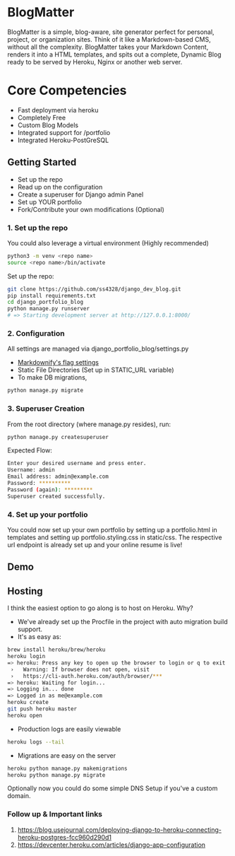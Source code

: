 # BlogMatter
BlogMatter is a simple, blog-aware, site generator perfect for personal, project, or organization sites. Think of it like a Markdown-based CMS, without all the complexity. BlogMatter takes your Markdown Content, renders it into a HTML templates, and spits out a complete, Dynamic Blog ready to be served by Heroku, Nginx or another web server.

# Core Competencies
- Fast deployment via heroku
- Completely Free
- Custom Blog Models
- Integrated support for /portfolio
- Integrated Heroku-PostGreSQL 

## Getting Started
- Set up the repo
- Read up on the configuration
- Create a superuser for Django admin Panel 
- Set up YOUR portfolio
- Fork/Contribute your own modifications (Optional)

### 1. Set up the repo
You could also leverage a virtual environment (Highly recommended)
```bash
python3 -m venv <repo name>
source <repo name>/bin/activate
```

Set up the repo:
```bash
git clone https://github.com/ss4328/django_dev_blog.git
pip install requirements.txt 
cd django_portfolio_blog
python manage.py runserver
# => Starting development server at http://127.0.0.1:8000/
```
### 2. Configuration
All settings are managed via django_portfolio_blog/settings.py
- [Markdownify's flag settings](https://github.com/matthewwithanm/python-markdownify)
- Static File Directories (Set up in STATIC_URL variable)
- To make DB migrations, 
```bash
python manage.py migrate
```

### 3. Superuser Creation
From the root directory (where manage.py resides), run:
```bash
python manage.py createsuperuser 
```
Expected Flow: 
```bash
Enter your desired username and press enter.
Username: admin
Email address: admin@example.com
Password: **********
Password (again): *********
Superuser created successfully.
```

### 4. Set up your portfolio
You could now set up your own portfolio by setting up a portfolio.html in templates and setting up portfolio.styling.css in static/css. The respective url endpoint is already set up and your online resume is live!

## Demo

## Hosting
I think the easiest option to go along is to host on Heroku. Why?
- We've already set up the Procfile in the project with auto migration build support. 
- It's as easy as:
```bash
brew install heroku/brew/heroku
heroku login
=> heroku: Press any key to open up the browser to login or q to exit
 ›   Warning: If browser does not open, visit
 ›   https://cli-auth.heroku.com/auth/browser/***
=> heroku: Waiting for login...
=> Logging in... done
=> Logged in as me@example.com
heroku create
git push heroku master
heroku open
```
- Production logs are easily viewable
```bash
heroku logs --tail
```
- Migrations are easy on the server
```bash
heroku python manage.py makemigrations
heroku python manage.py migrate
```

Optionally now you could do some simple DNS Setup if you've a custom domain.


### Follow up & Important links
1. https://blog.usejournal.com/deploying-django-to-heroku-connecting-heroku-postgres-fcc960d290d1
2. https://devcenter.heroku.com/articles/django-app-configuration


